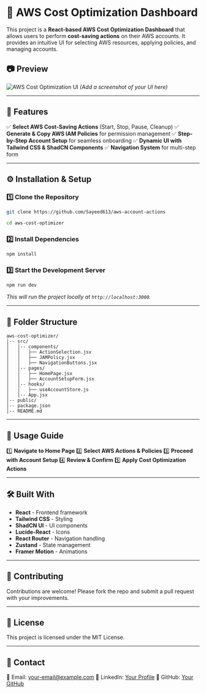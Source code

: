 # 🚀 AWS Cost Optimization Dashboard

This project is a **React-based AWS Cost Optimization Dashboard** that allows users to perform **cost-saving actions** on their AWS accounts. It provides an intuitive UI for selecting AWS resources, applying policies, and managing accounts.

## 📷 Preview
![AWS Cost Optimization UI](preview-image.png)
_(Add a screenshot of your UI here)_

---

## 🎯 Features
✅ **Select AWS Cost-Saving Actions** (Start, Stop, Pause, Cleanup)
✅ **Generate & Copy AWS IAM Policies** for permission management
✅ **Step-by-Step Account Setup** for seamless onboarding
✅ **Dynamic UI with Tailwind CSS & ShadCN Components**
✅ **Navigation System** for multi-step form

---

## ⚙️ Installation & Setup

### 1️⃣ Clone the Repository
```bash
git clone https://github.com/Sayeed613/aws-account-actions

cd aws-cost-optimizer
```

### 2️⃣ Install Dependencies
```bash
npm install
```

### 3️⃣ Start the Development Server
```bash
npm run dev
```
_This will run the project locally at `http://localhost:3000`._

---

## 📁 Folder Structure
```
aws-cost-optimizer/
│-- src/
│   │-- components/
│   │   ├── ActionSelection.jsx
│   │   ├── JAMPolicy.jsx
│   │   ├── NavigationButtons.jsx
│   │-- pages/
│   │   ├── HomePage.jsx
│   │   ├── AccountSetupForm.jsx
│   │-- hooks/
│   │   ├── useAccountStore.js
│   │-- App.jsx
│-- public/
│-- package.json
│-- README.md
```

---

## 🚀 Usage Guide
1️⃣ **Navigate to Home Page**
2️⃣ **Select AWS Actions & Policies**
3️⃣ **Proceed with Account Setup**
4️⃣ **Review & Confirm**
5️⃣ **Apply Cost Optimization Actions**

---

## 🛠️ Built With
- **React** - Frontend framework
- **Tailwind CSS** - Styling
- **ShadCN UI** - UI components
- **Lucide-React** - Icons
- **React Router** - Navigation handling
- **Zustand** - State management
- **Framer Motion** - Animations

---

## 🤝 Contributing
Contributions are welcome! Please fork the repo and submit a pull request with your improvements.

---

## 📜 License
This project is licensed under the MIT License.

---

## 📩 Contact
📧 Email: your-email@example.com
🔗 LinkedIn: [Your Profile](https://linkedin.com/in/yourprofile)
🐙 GitHub: [Your GitHub](https://github.com/your-username)


